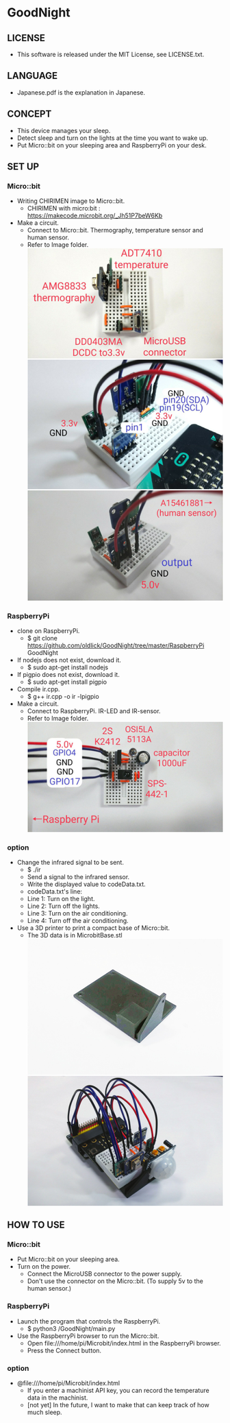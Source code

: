 # GoodNight
## LICENSE
- This software is released under the MIT License, see LICENSE.txt.

## LANGUAGE
- Japanese.pdf is the explanation in Japanese.

## CONCEPT
- This device manages your sleep.
- Detect sleep and turn on the lights at the time you want to wake up.
- Put Micro::bit on your sleeping area and RaspberryPi on your desk.

## SET UP
### Micro::bit
- Writing CHIRIMEN image to Micro::bit.
  - CHIRIMEN with micro:bit : https://makecode.microbit.org/_Jh51P7beW6Kb
- Make a circuit.
  - Connect to Micro::bit. Thermography, temperature sensor and human sensor.
  - Refer to Image folder.  
  ![MicrobitModules.jpg](/Image/MicrobitModules.jpg)  
  ![MicrobitPins.jpg](/Image/MicrobitPins.jpg)  
  ![MicrobitHumansensor.jpg](/Image/MicrobitHumansensor.jpg)

### RaspberryPi
- clone on RaspberryPi.
  - $ git clone https://github.com/oldlick/GoodNight/tree/master/RaspberryPi GoodNight
- If nodejs does not exist, download it.
  - $ sudo apt-get install nodejs
- If pigpio does not exist, download it.
  - $ sudo apt-get install pigpio
- Compile ir.cpp.
  - $ g++ ir.cpp -o ir -lpigpio
- Make a circuit.
  - Connect to RaspberryPi. IR-LED and IR-sensor.
  - Refer to Image folder.  
  ![MicrobitModules.jpg](/Image/RaspberrypiModules.jpg)

### option
- Change the infrared signal to be sent.
  - $ ./ir
  - Send a signal to the infrared sensor.
  - Write the displayed value to codeData.txt.
  - codeData.txt's line:
  - Line 1: Turn on the light.
  - Line 2: Turn off the lights.
  - Line 3: Turn on the air conditioning.
  - Line 4: Turn off the air conditioning.  
- Use a 3D printer to print a compact base of Micro::bit.
  - The 3D data is in MicrobitBase.stl
  ![MicrobitBase.jpg](/Image/MicrobitBase.jpg)  
  ![MicrobitAssemble.jpg](/Image/MicrobitAssemble.jpg)



## HOW TO USE
### Micro::bit
- Put Micro::bit on your sleeping area.
- Turn on the power.
  - Connect the MicroUSB connector to the power supply.
  - Don't use the connector on the Micro::bit. (To supply 5v to the human sensor.)

### RaspberryPi
- Launch the program that controls the RaspberryPi.
  - $ python3 /GoodNight/main.py
- Use the RaspberryPi browser to run the Micro::bit.
  - Open file:///home/pi/Microbit/index.html in the RaspberryPi browser.
  - Press the Connect button.

### option
- @file:///home/pi/Microbit/index.html
  - If you enter a machinist API key, you can record the temperature data in the machinist.
  - [not yet] In the future, I want to make that can keep track of how much sleep.
